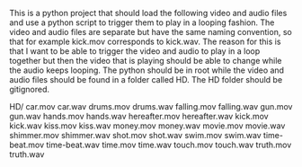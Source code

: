 This is a python project that should load the following video and audio files and use a python script to trigger them to play in a looping fashion. The video and audio files are separate but have the same naming convention, so that for example kick.mov corresponds to kick.wav. The reason for this is that I want to be able to trigger the video and audio to play in a loop together but then the video that is playing should be able to change while the audio keeps looping. The python should be in root while the video and audio files should be found in a folder called HD. The HD folder should be gitignored.

HD/
car.mov
car.wav
drums.mov
drums.wav
falling.mov
falling.wav
gun.mov
gun.wav
hands.mov
hands.wav
hereafter.mov
hereafter.wav
kick.mov
kick.wav
kiss.mov
kiss.wav
money.mov
money.wav
movie.mov
movie.wav
shimmer.mov
shimmer.wav
shot.mov
shot.wav
swim.mov
swim.wav
time-beat.mov
time-beat.wav
time.mov
time.wav
touch.mov
touch.wav
truth.mov
truth.wav
